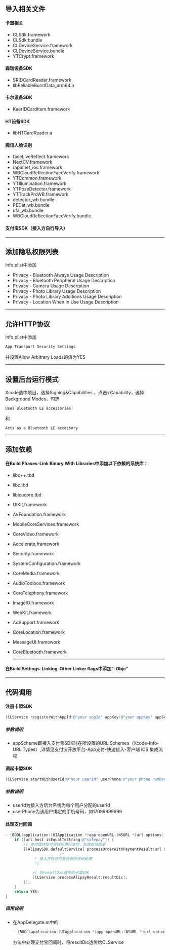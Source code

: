 ## 导入相关文件

#### 卡盟相关

* CLSdk.framework
* CLSdk.bundle
* CLDeviceService.framework
* CLDeviceService.bundle
* YTCrypt.framework

#### 森瑞设备SDK

* SRIDCardReader.framework
* libReliableBurstData_arm64.a

#### 卡尔设备SDK

* KaerIDCardItem.framework

#### HT设备SDK

* libHTCardReader.a

#### 腾讯人脸识别

* faceLiveReflect.framework
* NextCV.framework
* rapidnet_ios.framework
* WBCloudReflectionFaceVerify.framework
* YTCommon.framework
* YTIllumination.framework
* YTPoseDetector.framework
* YTTrackProWB.framework
* detector_wb.bundle
* PEDat_wb.bundle
* ufa_wb.bundle
* WBCloudReflectionFaceVerify.bundle

#### 支付宝SDK（接入方自行导入）

***



## 添加隐私权限列表

Info.plist中添加

* Privacy - Bluetooth Always Usage Description
* Privacy - Bluetooth Peripheral Usage Description
* Privacy - Camera Usage Description
* Privacy - Photo Library Usage Description
* Privacy - Photo Library Additions Usage Description
* Privacy - Location When In Use Usage Description

***



## 允许HTTP协议

Info.plist中添加

```objective-c
App Transport Security Settings
```

并设置Allow Arbitrary Loads的值为YES

***



## 设置后台运行模式

Xcode选中项目，选择Signing&Capabilities ，点击+Capability，选择Background Modes，勾选

```
Uses Bluetooth LE accessories
```

和

```
Acts as a Bluetooth LE accessory
```

***



## 添加依赖

#### 在Build Phases-Link Binary With Libraries中添加以下依赖的系统库：

+ libc++.tbd

+ libz.tbd

+ libicucore.tbd

+ UIKit.framework

+ AVFoundation.framework

+ MobileCoreServices.framework

+ CoreVideo.framework

+ Accelerate.framework

+ Security.framework

+ SystemConfiguration.framework

+ CoreMedia.framework

+ AudioToolbox.framework

+ CoreTelephony.framework

+ ImageIO.framework

+ WebKit.framework

+ AdSupport.framework

+ CoreLocation.framework

+ MessageUI.framework

+ CoreBluetooth.framework

  ***

#### 在Build Settings-Linking-Other Linker flags中添加"-Objc"

***



## 代码调用

#### 注册卡盟SDK

```objective-c
[CLService resgisterWithAppId:@"your appId" appKey:@"your appKey" appScheme:@"your appScheme which will be used to call AlipaySDK"];
```

##### 参数说明

* appScheme即接入支付宝SDK时在所设置的URL Schemes（Xcode-Info-URL Types）,详情见支付宝开放平台-App支付-快速接入-客户端 iOS 集成流程



#### 调起卡盟SDK

```objective-c
[CLService startWithUserId:@"your userId" userPhone:@"your phone number"];
```

##### 参数说明

* userId为接入方后台系统为每个用户分配的userId
* userPhone为该用户绑定的手机号码，如17099999999



#### 处理支付回调

```objective-c
- (BOOL)application:(UIApplication *)app openURL:(NSURL *)url options:(NSDictionary<UIApplicationOpenURLOptionsKey,id> *)options {
    if ([url.host isEqualToString:@"safepay"]) {
        // 支付跳转支付宝钱包进行支付，处理支付结果
        [[AlipaySDK defaultService] processOrderWithPaymentResult:url standbyCallback:^(NSDictionary *resultDic) {
						/*
             * 接入方自己可能会有的代码处理
             */
            
          	// 将resultDic透传给卡盟SDK
            [CLService processAlipayResult:resultDic];
        }];
    }
    return YES;
}
```

##### 调用说明

* 在AppDelegate.m中的

  ```objective-c
  - (BOOL)application:(UIApplication *)app openURL:(NSURL *)url options:(NSDictionary<UIApplicationOpenURLOptionsKey,id> *)options
  ```

  方法中处理支付宝回调时，将resultDic透传给CLService